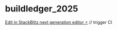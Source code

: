 # buildledger_2025

[Edit in StackBlitz next generation editor ⚡️](https://stackblitz.com/~/github.com/juud-8/buildledger_2025)
// trigger CI

